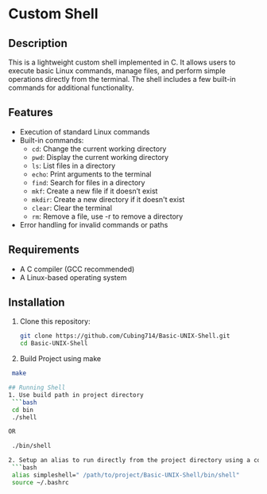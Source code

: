 # Custom Shell

## Description
This is a lightweight custom shell implemented in C. It allows users to execute basic Linux commands, manage files, and perform simple operations directly from the terminal. The shell includes a few built-in commands for additional functionality.

## Features
- Execution of standard Linux commands
- Built-in commands:
  - `cd`: Change the current working directory
  - `pwd`: Display the current working directory
  - `ls`: List files in a directory
  - `echo`: Print arguments to the terminal
  - `find`: Search for files in a directory
  - `mkf`: Create a new file if it doesn’t exist
  - `mkdir`: Create a new directory if it doesn't exist
  - `clear`: Clear the terminal
  - `rm`: Remove a file, use -r to remove a directory
- Error handling for invalid commands or paths

## Requirements
- A C compiler (GCC recommended)
- A Linux-based operating system

## Installation
1. Clone this repository:
   ```bash
   git clone https://github.com/Cubing714/Basic-UNIX-Shell.git
   cd Basic-UNIX-Shell

2. Build Project using make
  ```bash
   make

## Running Shell
1. Use build path in project directory
   ```bash
   cd bin
   ./shell

  OR

   ./bin/shell

2. Setup an alias to run directly from the project directory using a command
   ```bash
   alias simpleshell=" /path/to/project/Basic-UNIX-Shell/bin/shell"
   source ~/.bashrc